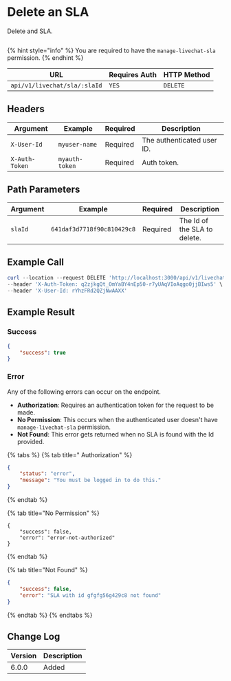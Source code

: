 # Delete an SLA

Delete and SLA.

<figure><img src="../../../../../../../.gitbook/assets/enterprise.jpg" alt=""><figcaption></figcaption></figure>

{% hint style="info" %}
You are required to have the `manage-livechat-sla` permission.
{% endhint %}

| URL                          | Requires Auth | HTTP Method |
| ---------------------------- | ------------- | ----------- |
| `api/v1/livechat/sla/:slaId` | `YES`         | `DELETE`    |

## Headers

| Argument       | Example        | Required | Description                |
| -------------- | -------------- | -------- | -------------------------- |
| `X-User-Id`    | `myuser-name`  | Required | The authenticated user ID. |
| `X-Auth-Token` | `myauth-token` | Required | Auth token.                |

## Path Parameters

| Argument | Example                    | Required | Description                  |
| -------- | -------------------------- | -------- | ---------------------------- |
| `slaId`  | `641daf3d7718f90c810429c8` | Required | The Id of the SLA to delete. |

## Example Call

```powershell
curl --location --request DELETE 'http://localhost:3000/api/v1/livechat/sla/641daf3d7718f90c810429c8' \
--header 'X-Auth-Token: q2zjkgQt_OmYaBY4nEp50-r7yUAqVIoAqgo0jjBIws5' \
--header 'X-User-Id: rYhzFRd2QZjNwAAXX'
```

## Example Result

### Success

```json
{
    "success": true
}
```

### Error

Any of the following errors can occur on the endpoint.

* **Authorization**: Requires an authentication token for the request to be made.
* **No Permission**: This occurs when the authenticated user doesn't have `manage-livechat-sla` permission.
* **Not Found**: This error gets returned when no SLA is found with the Id provided.

{% tabs %}
{% tab title=" Authorization" %}
```json
{
    "status": "error",
    "message": "You must be logged in to do this."
}
```
{% endtab %}

{% tab title="No Permission" %}
```
{
    "success": false,
    "error": "error-not-authorized"
}
```
{% endtab %}

{% tab title="Not Found" %}
```json
{
    "success": false,
    "error": "SLA with id gfgfg56g429c8 not found"
}
```
{% endtab %}
{% endtabs %}

## Change Log

| Version | Description |
| ------- | ----------- |
| 6.0.0   | Added       |
